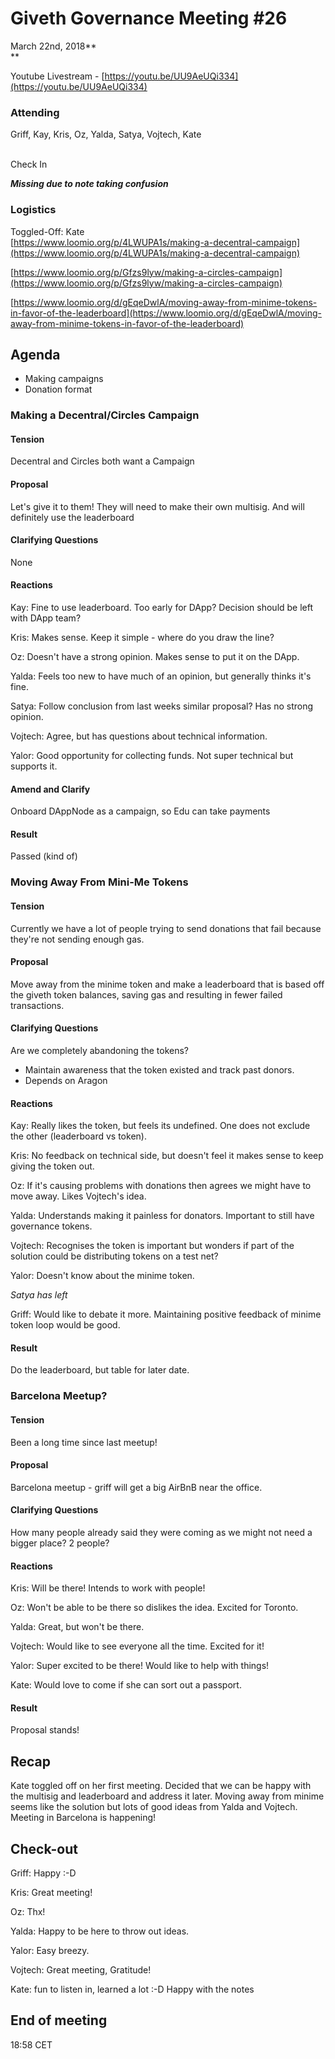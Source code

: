 # Giveth Governance Meeting #26

March 22nd, 2018** \
**

Youtube Livestream - [https://youtu.be/UU9AeUQi334](https://youtu.be/UU9AeUQi334) 


### Attending

Griff, Kay, Kris, Oz, Yalda, Satya, Vojtech, Kate

 \
Check In

***Missing due to note taking confusion***


### Logistics

Toggled-Off: Kate \
[https://www.loomio.org/p/4LWUPA1s/making-a-decentral-campaign](https://www.loomio.org/p/4LWUPA1s/making-a-decentral-campaign)

[https://www.loomio.org/p/Gfzs9lyw/making-a-circles-campaign](https://www.loomio.org/p/Gfzs9lyw/making-a-circles-campaign) 

[https://www.loomio.org/d/gEqeDwlA/moving-away-from-minime-tokens-in-favor-of-the-leaderboard](https://www.loomio.org/d/gEqeDwlA/moving-away-from-minime-tokens-in-favor-of-the-leaderboard) 


## Agenda



*   Making campaigns
*   Donation format


### Making a Decentral/Circles Campaign


#### Tension

Decentral and Circles both want a Campaign 


#### Proposal

Let's give it to them! They will need to make their own multisig. And will definitely use the leaderboard 


#### Clarifying Questions

None


#### Reactions

Kay: Fine to use leaderboard. Too early for DApp? Decision should be left with DApp team? 

Kris: Makes sense. Keep it simple - where do you draw the line? 

Oz: Doesn't have a strong opinion. Makes sense to put it on the DApp. 

Yalda: Feels too new to have much of an opinion, but generally thinks it's fine. 

Satya: Follow conclusion from last weeks similar proposal? Has no strong opinion. 

Vojtech: Agree, but has questions about technical information. 

Yalor: Good opportunity for collecting funds. Not super technical but supports it. 


#### Amend and Clarify

Onboard DAppNode as a campaign, so Edu can take payments


#### Result

Passed (kind of)


### Moving Away From Mini-Me Tokens


#### Tension

Currently we have a lot of people trying to send donations that fail because they're not sending enough gas. 


#### Proposal

Move away from the minime token and make a leaderboard that is based off the giveth token balances, saving gas and resulting in fewer failed transactions.


#### Clarifying Questions

Are we completely abandoning the tokens?



*   Maintain awareness that the token existed and track past donors. 
*   Depends on Aragon


#### Reactions

Kay: Really likes the token, but feels its undefined. One does not exclude the other (leaderboard vs token). 

Kris: No feedback on technical side, but doesn't feel it makes sense to keep giving the token out. 

Oz: If it's causing problems with donations then agrees we might have to move away. Likes Vojtech's idea. 

Yalda: Understands making it painless for donators. Important to still have governance tokens. 

Vojtech: Recognises the token is important but wonders if part of the solution could be distributing tokens on a test net?

Yalor: Doesn't know about the minime token. 

*Satya has left*

Griff: Would like to debate it more. Maintaining positive feedback of minime token loop would be good. 


#### Result

Do the leaderboard, but table for later date. 


### Barcelona Meetup?


#### Tension

Been a long time since last meetup! 


#### Proposal

Barcelona meetup - griff will get a big AirBnB near the office.  


#### Clarifying Questions

How many people already said they were coming as we might not need a bigger place? 2 people?


#### Reactions

Kris: Will be there! Intends to work with people!

Oz: Won't be able to be there so dislikes the idea. Excited for Toronto. 

Yalda: Great, but won't be there. 

Vojtech: Would like to see everyone all the time. Excited for it!

Yalor: Super excited to be there! Would like to help with things!

Kate: Would love to come if she can sort out a passport. 


#### Result

Proposal stands! 


## Recap

Kate toggled off on her first meeting. Decided that we can be happy with the multisig and leaderboard and address it later. Moving away from minime seems like the solution but lots of good ideas from Yalda and Vojtech. Meeting in Barcelona is happening! 


## Check-out

Griff: Happy :-D

Kris: Great meeting!

Oz: Thx! 

Yalda: Happy to be here to throw out ideas.

Yalor: Easy breezy.

Vojtech: Great meeting, Gratitude!

Kate: fun to listen in, learned a lot :-D Happy with the notes


## End of meeting

18:58 CET
